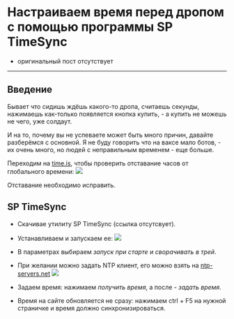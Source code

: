 # Настраиваем время перед дропом с помощью программы SP TimeSync
- оригинальный пост отсутствует
---

## Введение
Бывает что сидишь ждёшь какого-то дропа, считаешь секунды, нажимаешь как-только появляется кнопка купить, - а купить не можешь не чего, уже солдаут.

И на то, почему вы не успеваете может быть много причин, давайте разберёмся с основной. Я не буду говорить что на ваксе мало ботов, - их очень много, но людей с неправильным временем - еще больше.  

Переходим на [time.is](https://time.is/), чтобы проверить отставание часов от глобального времени:
![](https://telegra.ph/file/e6e606453833027246530.png)

Отставание необходимо исправить.

## SP TimeSync
- Скачивае утилиту SP TimeSync (ссылка отсутсвует).
- Устанавливаем и запускаем ее:
![](https://telegra.ph/file/b8232e7fffab47957458e.png)

- В параметрах выбираем *запуск при старте* и *сворачивать в трей*. 
- При желании можно задать NTP клиент, его можно взять на [ntp-servers.net](https://www.ntp-servers.net/servers.html)
![](https://telegra.ph/file/5c44b2187a204256a7fcc.png)
- Задаем время: нажимаем *получить время*, а после - *задать время*.
- Время на сайте обновляется не сразу: нажимаем ctrl + F5 на нужной страничке и время должно синхронизироваться.